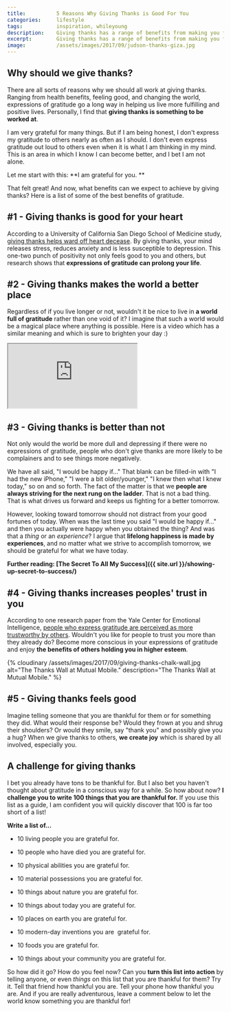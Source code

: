 ```yaml
---
title:			5 Reasons Why Giving Thanks is Good For You
categories:		lifestyle
tags:			inspiration, whileyoung
description:	Giving thanks has a range of benefits from making you feel better to making the world a better place. Learn more and take the thanksgiving challenge.
excerpt:		Giving thanks has a range of benefits from making you feel better to making the world a better place. Learn more and take the thanksgiving challenge.
image:			/assets/images/2017/09/judson-thanks-giza.jpg
---
```


## Why should we give thanks?

There are all sorts of reasons why we should all work at giving thanks. Ranging from health benefits, feeling good, and changing the world, expressions of gratitude go a long way in helping us live more fulfilling and positive lives. Personally, I find that **giving thanks is something to be worked at**.

I am very grateful for many things. But if I am being honest, I don't express my gratitude to others nearly as often as I should. I don't even express gratitude out loud to others even when it is what I am thinking in my mind. This is an area in which I know I can become better, and I bet I am not alone.

Let me start with this: **I am grateful for you. **

That felt great! And now, what benefits can we expect to achieve by giving thanks? Here is a list of some of the best benefits of gratitude.

## #1 - Giving thanks is good for your heart

According to a University of California San Diego School of Medicine study, [giving thanks helps ward off heart decease](http://www.npr.org/sections/health-shots/2015/11/23/456656055/gratitude-is-good-for-the-soul-and-it-helps-the-heart-too). By giving thanks, your mind releases stress, reduces anxiety and is less susceptible to depression. This one-two punch of positivity not only feels good to you and others, but research shows that **expressions of gratitude can prolong your life**.

## #2 - Giving thanks makes the world a better place

Regardless of if you live longer or not, wouldn't it be nice to live in **a world full of gratitude** rather than one void of it? I imagine that such a world would be a magical place where anything is possible. Here is a video which has a similar meaning and which is sure to brighten your day :)

<div class="embed-responsive embed-responsive-16by9">
  <iframe class="embed-responsive-item" src="https://www.youtube.com/embed/U5lZBjWDR_c" allowfullscreen></iframe>
</div>

## #3 - Giving thanks is better than not

Not only would the world be more dull and depressing if there were no expressions of gratitude, people who don't give thanks are more likely to be complainers and to see things more negatively.

We have all said, "I would be happy if..." That blank can be filled-in with "I had the new iPhone," "I were a bit older/younger," "I knew then what I knew today," so on and so forth. The fact of the matter is that we **people are always striving for the next rung on the ladder**. That is not a bad thing. That is what drives us forward and keeps us fighting for a better tomorrow.

However, looking toward tomorrow should not distract from your good fortunes of today. When was the last time you said "I would be happy if..." and then you actually were happy when you obtained the thing? And was that a *thing* or an *experience*? I argue that **lifelong happiness is made by experiences**, and no matter what we strive to accomplish tomorrow, we should be grateful for what we have today.

**Further reading: [The Secret To All My Success]({{ site.url }}/showing-up-secret-to-success/)**

## #4 - Giving thanks increases peoples' trust in you

According to one research paper from the Yale Center for Emotional Intelligence, [people who express gratitude are perceived as more trustworthy by others](http://ei.yale.edu/what-is-gratitude/). Wouldn't you like for people to trust you more than they already do? Become more conscious in your expressions of gratitude and enjoy **the benefits of others holding you in higher esteem**.

{% cloudinary /assets/images/2017/09/giving-thanks-chalk-wall.jpg alt="The Thanks Wall at Mutual Mobile." description="The Thanks Wall at Mutual Mobile." %}

## #5 - Giving thanks feels good

Imagine telling someone that you are thankful for them or for something they did. What would their response be? Would they frown at you and shrug their shoulders? Or would they smile, say "thank you" and possibly give you a hug? When we give thanks to others, **we create joy** which is shared by all involved, especially you.

## A challenge for giving thanks

I bet you already have tons to be thankful for. But I also bet you haven't thought about gratitude in a conscious way for a while. So how about now? **I challenge you to write 100 things that you are thankful for.** If you use this list as a guide, I am confident you will quickly discover that 100 is far too short of a list!

**Write a list of...**

- 10 living people you are grateful for.

- 10 people who have died you are grateful for.

- 10 physical abilities you are grateful for.

- 10 material possessions you are grateful for.

- 10 things about nature you are grateful for.

- 10 things about today you are grateful for.

- 10 places on earth you are grateful for.

- 10 modern-day inventions you are  grateful for.

- 10 foods you are grateful for.

- 10 things about your community you are grateful for.

So how did it go? How do you feel now? Can you **turn this list into action** by telling anyone, or even *things* on this list that you are thankful for them? Try it. Tell that friend how thankful you are. Tell your phone how thankful you are. And if you are really adventurous, leave a comment below to let the world know something you are thankful for!
